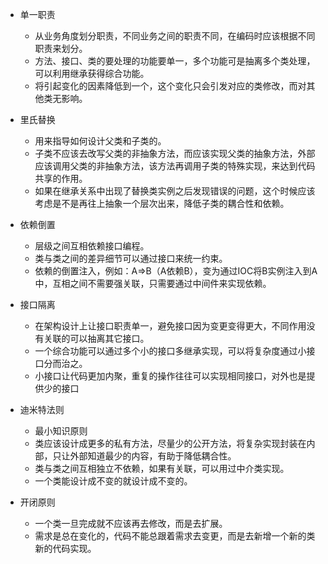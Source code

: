- 单一职责
    - 从业务角度划分职责，不同业务之间的职责不同，在编码时应该根据不同职责来划分。
    - 方法、接口、类的要处理的功能要单一，多个功能可是抽离多个类处理，可以利用继承获得综合功能。
    - 将引起变化的因素降低到一个，这个变化只会引发对应的类修改，而对其他类无影响。

- 里氏替换
    - 用来指导如何设计父类和子类的。
    - 子类不应该去改写父类的非抽象方法，而应该实现父类的抽象方法，外部应该调用父类的非抽象方法，该方法再调用子类的特殊实现，来达到代码共享的作用。
    - 如果在继承关系中出现了替换类实例之后发现错误的问题，这个时候应该考虑是不是再往上抽象一个层次出来，降低子类的耦合性和依赖。

- 依赖倒置
    - 层级之间互相依赖接口编程。
    - 类与类之间的差异细节可以通过接口来统一约束。
    - 依赖的倒置注入，例如：A=>B（A依赖B），变为通过IOC将B实例注入到A中，互相之间不需要强关联，只需要通过中间件来实现依赖。

- 接口隔离
    - 在架构设计上让接口职责单一，避免接口因为变更变得更大，不同作用没有关联的可以抽离其它接口。
    - 一个综合功能可以通过多个小的接口多继承实现，可以将复杂度通过小接口分而治之。
    - 小接口让代码更加内聚，重复的操作往往可以实现相同接口，对外也是提供少的接口

- 迪米特法则
    - 最小知识原则
    - 类应该设计成更多的私有方法，尽量少的公开方法，将复杂实现封装在内部，只让外部知道最少的内容，有助于降低耦合性。
    - 类与类之间互相独立不依赖，如果有关联，可以用过中介类实现。
    - 一个类能设计成不变的就设计成不变的。

- 开闭原则
    - 一个类一旦完成就不应该再去修改，而是去扩展。
    - 需求是总在变化的，代码不能总跟着需求去变更，而是去新增一个新的类新的代码实现。